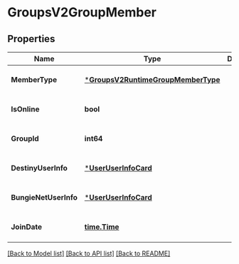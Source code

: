 # GroupsV2GroupMember

## Properties
Name | Type | Description | Notes
------------ | ------------- | ------------- | -------------
**MemberType** | [***GroupsV2RuntimeGroupMemberType**](GroupsV2.RuntimeGroupMemberType.md) |  | [optional] [default to null]
**IsOnline** | **bool** |  | [optional] [default to null]
**GroupId** | **int64** |  | [optional] [default to null]
**DestinyUserInfo** | [***UserUserInfoCard**](User.UserInfoCard.md) |  | [optional] [default to null]
**BungieNetUserInfo** | [***UserUserInfoCard**](User.UserInfoCard.md) |  | [optional] [default to null]
**JoinDate** | [**time.Time**](time.Time.md) |  | [optional] [default to null]

[[Back to Model list]](../README.md#documentation-for-models) [[Back to API list]](../README.md#documentation-for-api-endpoints) [[Back to README]](../README.md)


